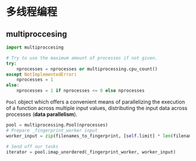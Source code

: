 # 多线程编程
## multiproccesing

```python
import multiproccesing

# Try to use the maximum amount of processes if not given.
try:
    nprocesses = nprocesses or multiprocessing.cpu_count()
except NotImplementedError:
    nprocesses = 1
else:
    nprocesses = 1 if nprocesses <= 0 else nprocesses
```

`Pool` object which offers a convenient means of parallelizing the execution of a function across multiple input values, distributing the input data across processes (**data parallelism**). 

```python
pool = multiprocessing.Pool(nprocesses)
# Prepare _fingerprint_worker input
worker_input = zip(filenames_to_fingerprint, [self.limit] * len(filenames_to_fingerprint))

# Send off our tasks
iterator = pool.imap_unordered(_fingerprint_worker, worker_input)
```
